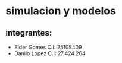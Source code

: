 # simulacion y modelos

## integrantes:

* Elder Gomes C.I: 25108409
* Danilo López C.I: 27.424.264
